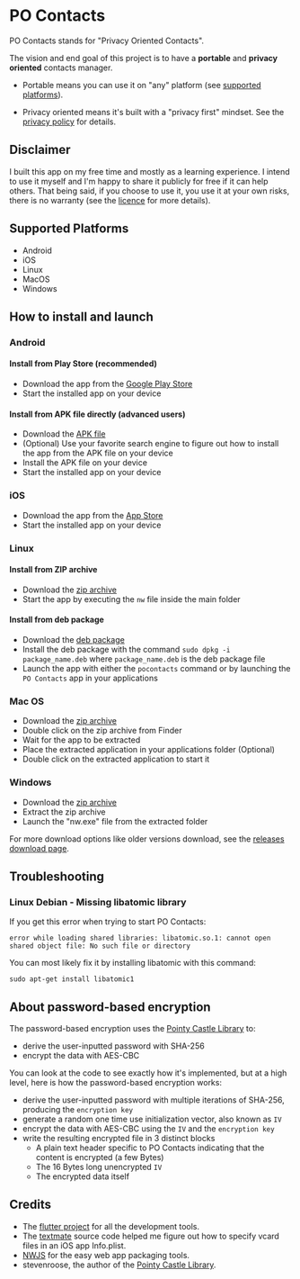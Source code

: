 # PO Contacts

PO Contacts stands for "Privacy Oriented Contacts".

The vision and end goal of this project is to have a **portable** and **privacy oriented** contacts manager.

* Portable means you can use it on "any" platform (see [supported platforms](#supported-platforms)).

* Privacy oriented means it's built with a "privacy first" mindset. See the [privacy policy](./privacy_policy.md) for details.

## Disclaimer

I built this app on my free time and mostly as a learning experience. I intend to use it myself and I'm happy to share it publicly for free if it can help others. That being said, if you choose to use it, you use it at your own risks, there is no warranty (see the [licence](./LICENSE) for more details).

## Supported Platforms

* Android
* iOS
* Linux
* MacOS
* Windows

## How to install and launch

### Android

#### Install from Play Store (recommended)

* Download the app from the [Google Play Store](https://play.google.com/store/apps/details?id=com.exlyo.pocontacts)
* Start the installed app on your device

#### Install from APK file directly (advanced users)

* Download the [APK file](https://github.com/androidseb/po-contacts/releases/download/v1.1/pocontacts_android_1.1.0.apk)
* (Optional) Use your favorite search engine to figure out how to install the app from the APK file on your device
* Install the APK file on your device
* Start the installed app on your device

### iOS

* Download the app from the [App Store](https://apps.apple.com/us/app/po-contacts/id1495556759)
* Start the installed app on your device

### Linux

#### Install from ZIP archive

* Download the [zip archive](https://github.com/androidseb/po-contacts/releases/download/v1.1/pocontacts_linux_1.1.0.zip)
* Start the app by executing the `nw` file inside the main folder

#### Install from deb package

* Download the [deb package](https://github.com/androidseb/po-contacts/releases/download/v1.1/pocontacts_linux_1.1.0.deb)
* Install the deb package with the command `sudo dpkg -i package_name.deb` where `package_name.deb` is the deb package file
* Launch the app with either the `pocontacts` command or by launching the `PO Contacts` app in your applications

### Mac OS

* Download the [zip archive](https://github.com/androidseb/po-contacts/releases/download/v1.1/pocontacts_macos_1.1.0.zip)
* Double click on the zip archive from Finder
* Wait for the app to be extracted
* Place the extracted application in your applications folder (Optional)
* Double click on the extracted application to start it

### Windows

* Download the [zip archive](https://github.com/androidseb/po-contacts/releases/download/v1.1/pocontacts_windows_1.1.0.zip)
* Extract the zip archive
* Launch the "nw.exe" file from the extracted folder

For more download options like older versions download, see the [releases download page](#https://github.com/androidseb/po-contacts/releases).

## Troubleshooting

### Linux Debian - Missing libatomic library

If you get this error when trying to start PO Contacts:
```
error while loading shared libraries: libatomic.so.1: cannot open shared object file: No such file or directory
```
You can most likely fix it by installing libatomic with this command:
```
sudo apt-get install libatomic1
```

## About password-based encryption

The password-based encryption uses the [Pointy Castle Library](https://pub.dev/packages/pointycastle) to:
* derive the user-inputted password with SHA-256
* encrypt the data with AES-CBC

You can look at the code to see exactly how it's implemented, but at a high level, here is how the password-based encryption works:
* derive the user-inputted password with multiple iterations of SHA-256, producing the `encryption key`
* generate a random one time use initialization vector, also known as `IV`
* encrypt the data with AES-CBC using the `IV` and the `encryption key`
* write the resulting encrypted file in 3 distinct blocks
  * A plain text header specific to PO Contacts indicating that the content is encrypted (a few Bytes)
  * The 16 Bytes long unencrypted `IV`
  * The encrypted data itself

## Credits

* The [flutter project](https://flutter.dev/) for all the development tools.
* The [textmate](https://github.com/textmate/textmate/blob/master/Applications/TextMate/resources/Info.plist) source code helped me figure out how to specify vcard files in an iOS app Info.plist.
* [NWJS](https://nwjs.io/) for the easy web app packaging tools.
* stevenroose, the author of the [Pointy Castle Library](https://pub.dev/packages/pointycastle).
